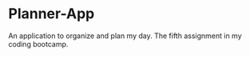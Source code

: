 # Planner-App
An application to organize and plan my day. The fifth assignment in my coding bootcamp.
